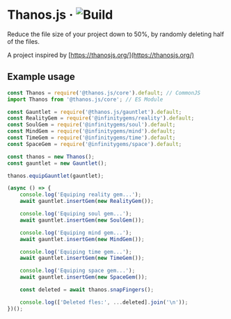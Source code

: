 # Thanos.js &middot; ![Build][build]

Reduce the file size of your project down to 50%, by randomly deleting half of the files.

A project inspired by [https://thanosjs.org/](https://thanosjs.org/)

## Example usage

```js
const Thanos = require('@thanos.js/core').default; // CommonJS
import Thanos from '@thanos.js/core'; // ES Module

const Gauntlet = require('@thanos.js/gauntlet').default;
const RealityGem = require('@infinitygems/reality').default;
const SoulGem = require('@infinitygems/soul').default;
const MindGem = require('@infinitygems/mind').default;
const TimeGem = require('@infinitygems/time').default;
const SpaceGem = require('@infinitygems/space').default;

const thanos = new Thanos();
const gauntlet = new Gauntlet();

thanos.equipGauntlet(gauntlet);

(async () => {
	console.log('Equiping reality gem...');
	await gauntlet.insertGem(new RealityGem());

	console.log('Equiping soul gem...');
	await gauntlet.insertGem(new SoulGem());

	console.log('Equiping mind gem...');
	await gauntlet.insertGem(new MindGem());

	console.log('Equiping time gem...');
	await gauntlet.insertGem(new TimeGem());

	console.log('Equiping space gem...');
	await gauntlet.insertGem(new SpaceGem());

	const deleted = await thanos.snapFingers();

	console.log(['Deleted fles:', ...deleted].join('\n'));
})();
```

[build]: https://github.com/ElCholoGamer/thanos.js/workflows/Build/badge.svg
